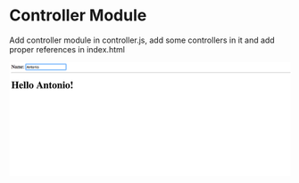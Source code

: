 <h1>Controller Module</h1>

Add controller module in controller.js, add some controllers in it and add proper references in index.html

<img src="img/controller_module.png">